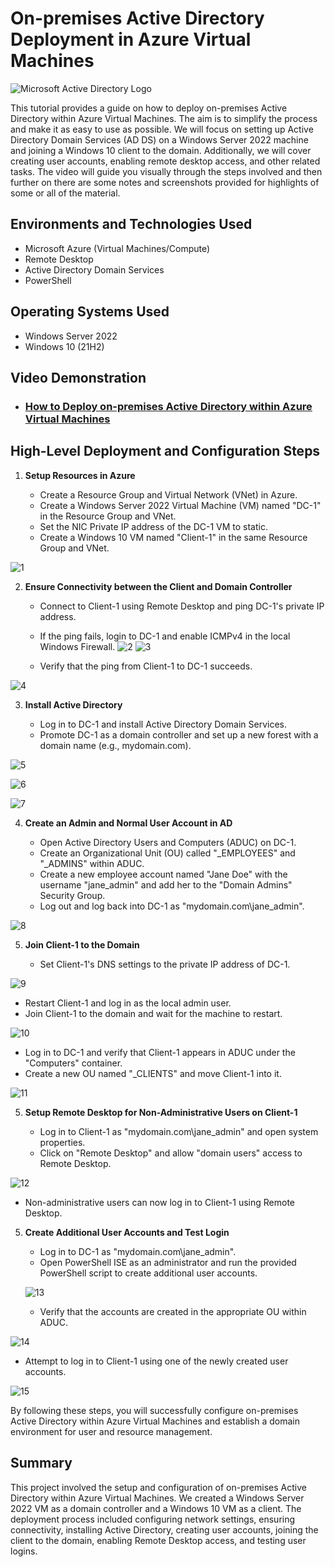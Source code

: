 # On-premises Active Directory Deployment in Azure Virtual Machines

![Microsoft Active Directory Logo](https://i.imgur.com/pU5A58S.png)

This tutorial provides a guide on how to deploy on-premises Active Directory within Azure Virtual Machines. The aim is to simplify the process and make it as easy to use as possible. We will focus on setting up Active Directory Domain Services (AD DS) on a Windows Server 2022 machine and joining a Windows 10 client to the domain. Additionally, we will cover creating user accounts, enabling remote desktop access, and other related tasks.  The video will guide you visually through the steps involved and then further on there are some notes and screenshots provided for highlights of some or all of the material.

## Environments and Technologies Used

- Microsoft Azure (Virtual Machines/Compute)
- Remote Desktop
- Active Directory Domain Services
- PowerShell

## Operating Systems Used

- Windows Server 2022
- Windows 10 (21H2)

<h2>Video Demonstration</h2>

- ### [How to Deploy on-premises Active Directory within Azure Virtual Machines](https://drive.google.com/file/d/11CHLY2jd5xKqcplNmbpM1vO99dYDDjzH/view?usp=drive_link)

## High-Level Deployment and Configuration Steps

1. **Setup Resources in Azure**

   - Create a Resource Group and Virtual Network (VNet) in Azure.
   - Create a Windows Server 2022 Virtual Machine (VM) named "DC-1" in the Resource Group and VNet.
   - Set the NIC Private IP address of the DC-1 VM to static.
   - Create a Windows 10 VM named "Client-1" in the same Resource Group and VNet.


![1](https://github.com/carlos-m-romero/Azure-AD-On-Premises-Config/assets/148396073/49877388-55e4-4de8-bc75-18a787e0852b)


2. **Ensure Connectivity between the Client and Domain Controller**

   - Connect to Client-1 using Remote Desktop and ping DC-1's private IP address.
   - If the ping fails, login to DC-1 and enable ICMPv4 in the local Windows Firewall.
![2](https://github.com/carlos-m-romero/Azure-AD-On-Premises-Config/assets/148396073/c950f42d-d2a6-41c9-bda4-7babd363f7dc)
![3](https://github.com/carlos-m-romero/Azure-AD-On-Premises-Config/assets/148396073/10adf0f3-4a4f-45e1-b141-f53bafd66dbc)


   - Verify that the ping from Client-1 to DC-1 succeeds.

![4](https://github.com/carlos-m-romero/Azure-AD-On-Premises-Config/assets/148396073/d03a552b-1b29-48d9-9a04-783cb7eb811d)

3. **Install Active Directory**

   - Log in to DC-1 and install Active Directory Domain Services.
   - Promote DC-1 as a domain controller and set up a new forest with a domain name (e.g., mydomain.com).

![5](https://github.com/carlos-m-romero/Azure-AD-On-Premises-Config/assets/148396073/9babefe2-e163-48f4-8b32-1cc61dee236f)

![6](https://github.com/carlos-m-romero/Azure-AD-On-Premises-Config/assets/148396073/8bcae04b-b0d1-453e-95bd-75dcc9e4f8ed)


![7](https://github.com/carlos-m-romero/Azure-AD-On-Premises-Config/assets/148396073/837f1059-21e1-4abf-9c13-19223ad5b063)



4. **Create an Admin and Normal User Account in AD**

   - Open Active Directory Users and Computers (ADUC) on DC-1.
   - Create an Organizational Unit (OU) called "_EMPLOYEES" and "_ADMINS" within ADUC.
   - Create a new employee account named "Jane Doe" with the username "jane_admin" and add her to the "Domain Admins" Security Group.
   - Log out and log back into DC-1 as "mydomain.com\jane_admin".


![8](https://github.com/carlos-m-romero/Azure-AD-On-Premises-Config/assets/148396073/2bee3017-8a84-42e6-a0d5-a847ab242b74)


5. **Join Client-1 to the Domain**

   - Set Client-1's DNS settings to the private IP address of DC-1.

![9](https://github.com/carlos-m-romero/Azure-AD-On-Premises-Config/assets/148396073/d6fc69c1-3411-47cd-9516-9fc0096dddb9)


   - Restart Client-1 and log in as the local admin user.
   - Join Client-1 to the domain and wait for the machine to restart.


![10](https://github.com/carlos-m-romero/Azure-AD-On-Premises-Config/assets/148396073/06e929bc-4f09-4804-a686-681971d1e159)

     
   - Log in to DC-1 and verify that Client-1 appears in ADUC under the "Computers" container.
   - Create a new OU named "_CLIENTS" and move Client-1 into it.


![11](https://github.com/carlos-m-romero/Azure-AD-On-Premises-Config/assets/148396073/797bf930-299e-4281-ade3-45e717abfbc5)


5. **Setup Remote Desktop for Non-Administrative Users on Client-1**

   - Log in to Client-1 as "mydomain.com\jane_admin" and open system properties.
   - Click on "Remote Desktop" and allow "domain users" access to Remote Desktop.
     

![12](https://github.com/carlos-m-romero/Azure-AD-On-Premises-Config/assets/148396073/3fe7e040-edb6-4a0a-aff8-2b7795a3188f)

  - Non-administrative users can now log in to Client-1 using Remote Desktop.

5. **Create Additional User Accounts and Test Login**

   - Log in to DC-1 as "mydomain.com\jane_admin".
   - Open PowerShell ISE as an administrator and run the provided PowerShell script to create additional user accounts.

   ![13](https://github.com/carlos-m-romero/Azure-AD-On-Premises-Config/assets/148396073/b7af223e-f8f2-407e-9664-aad06f31a2a4)

   - Verify that the accounts are created in the appropriate OU within ADUC.


![14](https://github.com/carlos-m-romero/Azure-AD-On-Premises-Config/assets/148396073/11bc5f95-3285-479d-84c5-3b292e2aa7b7)

     
   - Attempt to log in to Client-1 using one of the newly created user accounts.

![15](https://github.com/carlos-m-romero/Azure-AD-On-Premises-Config/assets/148396073/83961d2d-1480-4ee5-b7d3-185726d46cb9)



By following these steps, you will successfully configure on-premises Active Directory within Azure Virtual Machines and establish a domain environment for user and resource management.

## Summary

This project involved the setup and configuration of on-premises Active Directory within Azure Virtual Machines. We created a Windows Server 2022 VM as a domain controller and a Windows 10 VM as a client. The deployment process included configuring network settings, ensuring connectivity, installing Active Directory, creating user accounts, joining the client to the domain, enabling Remote Desktop access, and testing user logins.
